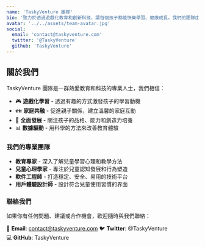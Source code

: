 ```yaml
---
name: 'TaskyVenture 團隊'
bio: '致力於透過遊戲化教育和創新科技，讓每個孩子都能快樂學習、健康成長。我們的團隊由教育專家、兒童心理學家、軟件工程師和用戶體驗設計師組成。'
avatar: '../../assets/team-avatar.jpg'
social:
  email: 'contact@taskyventure.com'
  twitter: '@TaskyVenture'
  github: 'TaskyVenture'
---
```


## 關於我們

TaskyVenture 團隊是一群熱愛教育和科技的專業人士，我們相信：

- 🎮 **遊戲化學習** - 透過有趣的方式激發孩子的學習動機
- 👪 **家庭共融** - 促進親子關係，建立溫馨的家庭互動
- 🌱 **全面發展** - 關注孩子的品格、能力和創造力培養
- 📊 **數據驅動** - 用科學的方法來改善教育體驗

### 我們的專業團隊

- **教育專家** - 深入了解兒童學習心理和教學方法
- **兒童心理學家** - 專注於兒童認知發展和行為塑造  
- **軟件工程師** - 打造穩定、安全、易用的技術平台
- **用戶體驗設計師** - 設計符合兒童使用習慣的界面

### 聯絡我們

如果你有任何問題、建議或合作機會，歡迎隨時與我們聯絡：

📧 **Email**: contact@taskyventure.com
🐦 **Twitter**: @TaskyVenture  
💻 **GitHub**: TaskyVenture 